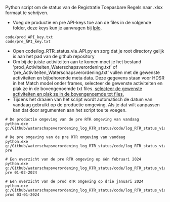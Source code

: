 Python script om de status van de Registratie Toepasbare Regels naar .xlsx formaat te schrijven. 

- Voeg de productie en pre API-keys toe aan de files in de volgende folder, deze keys kun je aanvragen bij [Iplo](https://aandeslagmetdeomgevingswet.nl/ontwikkelaarsportaal/api-register/api/omgevingsdocument-toepasbaar-opvragen/).
```
code/prod_API_key.txt
code/pre_API_key.txt
```
- Open code/log_RTR_status_via_API.py en zorg dat je root directory gelijk is aan het pad van de github repository
- Om bij de juiste activiteiten aan te komen moet je het bestand 'prod_Activiteiten_Waterschapsverordening.txt' of 'pre_Activiteiten_Waterschapsverordening.txt' vullen met de gewenste activiteiten en bijbehorende meta data. Deze gegevens staan voor HDSR in het Match model onder frames, selecteer de gewenste activiteiten en plak ze in de bovengenoemde txt files.
[selecteer de gewenste activiteiten en plak ze in de bovengenoemde txt files.](./data/Match_activiteiten_frame.PNG)
- Tijdens het draaien van het script wordt automatisch de datum van vandaag gebruikt op de productie omgeving. Als je dat wilt aanpassen kan dat door argumenten aan het script toe te voegen.
```
# De productie omgeving van de pre RTR omgeving van vandaag
python.exe g:/Github/waterschapsverordening_log_RTR_status/code/log_RTR_status_via_API.py

# De pre omgeving van de pre RTR omgeving van vandaag
python.exe g:/Github/waterschapsverordening_log_RTR_status/code/log_RTR_status_via_API.py pre

# Een overzicht van de pre RTR omgeving op één februari 2024
python.exe g:/Github/waterschapsverordening_log_RTR_status/code/log_RTR_status_via_API.py pre 01-02-2024

# Een overzicht van de prod RTR omgeving op drie januari 2024
python.exe g:/Github/waterschapsverordening_log_RTR_status/code/log_RTR_status_via_API.py prod 03-01-2024
```
